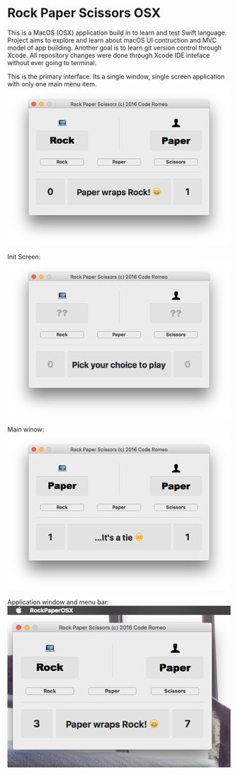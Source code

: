 # Rock Paper Scissors OSX

This is a MacOS (OSX) application build in to learn and test Swift language.
Project aims to explore and learn about macOS UI contruction and MVC model of app building. Another goal is to learn git version control through Xcode. All repository changes were done through Xcode IDE inteface without ever going to terminal.

This is the primary interface. Its a single window, single screen application with only one main menu item.
![alt tag](https://github.com/codeRomeo/RockPaperScissorsOSX/blob/dev-0_2_1/RPS_ss1.png)

Init Screen: 
![alt tag](https://github.com/codeRomeo/RockPaperScissorsOSX/blob/dev-0_2_1/RPS_ss2.png)

Main winow: 
![alt tag](https://github.com/codeRomeo/RockPaperScissorsOSX/blob/dev-0_2_1/RPS_ss3.png)

Application window and menu bar:
![alt tag](https://github.com/codeRomeo/RockPaperScissorsOSX/blob/dev-0_2_1/RPS_ss4.png)
